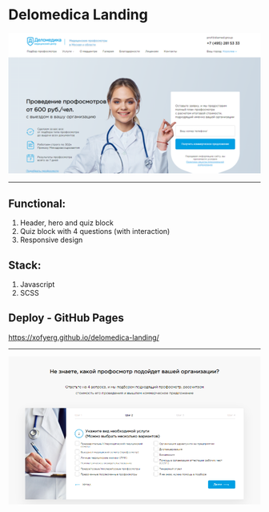 # Delomedica Landing
![app top](assets/github/app-top.png)
***
## Functional:
1. Header, hero and quiz block
2. Quiz block with 4 questions (with interaction)
3. Responsive design

## Stack:
1. Javascript
2. SCSS

## Deploy - GitHub Pages
https://xofyerg.github.io/delomedica-landing/

***
![app bottom](assets/github/app-bottom.png)
